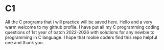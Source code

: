 # C1
All the C programs that i will practice will be saved here.
Hello and a very warm welcome to my github profile.
I have put all my C programming coding questions of 1st year of batch 2022-2026 with solutions for any newbie to programming in C language.
I hope that rookie coders find this repo helpful one and thank you.
